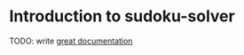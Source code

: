 # Introduction to sudoku-solver

TODO: write [great documentation](http://jacobian.org/writing/what-to-write/)
